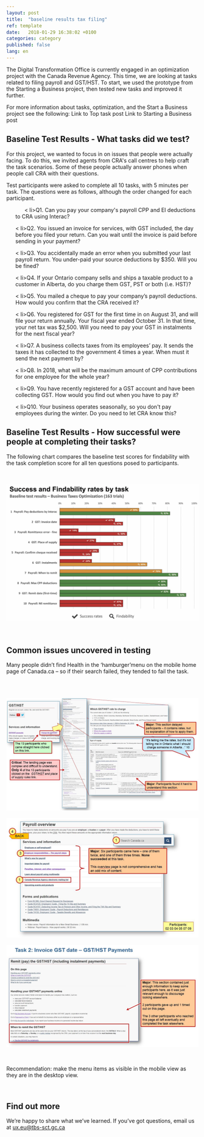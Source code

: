 ```yaml
---
layout: post
title:  "baseline results tax filing"
ref: template
date:   2018-01-29 16:38:02 +0100
categories: category
published: false
lang: en
---
```


The Digital Transformation Office is currently engaged in an optimization project with the Canada Revenue Agency. This time, we are looking at tasks related to filing payroll and GST/HST. To start, we used the prototype from the Starting a Business project, then tested new tasks and improved it further. 

For more information about tasks, optimization, and the Start a Business project see the following:
Link to Top task post
Link to Starting a Business post

## Baseline Test Results - What tasks did we test?

For this project, we wanted to focus in on issues that people were actually facing. To do this, we invited agents from CRA's call centres to help craft the task scenarios. Some of these people actually answer phones when people call CRA with their questions. 

Test participants were asked to complete all 10 tasks, with 5 minutes per task. The questions were as follows, although the order changed for each participant. 
<ul>
      
< li>Q1. 
Can you pay your company's payroll CPP and EI deductions to CRA using Interac?</li>

< li>Q2.
You issued an invoice for services, with GST included, the day before you filed your return. Can you wait until the invoice is paid before sending in your payment?</li>

< li>Q3.
You accidentally made an error when you submitted your last payroll return. You under-paid your source deductions by $350. Will you be fined?</li>

< li>Q4.
If your Ontario company sells and ships a taxable product to a customer in Alberta, do you charge them GST, PST or both (i.e. HST)?</li>

< li>Q5.
You mailed a cheque to pay your company’s payroll deductions. How would you confirm that the CRA received it?</li>

< li>Q6.
You registered for GST for the first time in on August 31, and will file your return annually. Your fiscal year ended October 31. In that time, your net tax was $2,500. Will you need to pay your GST in instalments for the next fiscal year?</li>

< li>Q7. 
A business collects taxes from its employees’ pay. It sends the taxes it has collected to the government 4 times a year. When must it send the next payment by?</li>

< li>Q8.
In 2018, what will be the maximum amount of CPP contributions for one employee for the whole year?</li>

< li>Q9.
You have recently registered for a GST account and have been collecting GST. How would you find out when you have to pay it?</li>

< li>Q10.
Your business operates seasonally, so you don't pay employees during the winter. Do you need to let CRA know this?</li>
</ul>


## Baseline Test Results - How successful were people at completing their tasks?


The following chart compares the baseline test scores for findability with the task completion score for all ten questions posed to participants.


<p><br>
</p>
<div itemprop="text" class="" data="type-text">
      <div class="img-responsive center-block col-md-6">
          <span class=""><img src="../images/TaxFilingbaseline.jpg" alt="Bar-chart-of-Baseline-Performance-Results-comparing-findability-and-task-completion">
 </span>
      </div>
  <p><br>
  </p>
 
 
## Common issues uncovered in testing

Many people didn’t find Health in the ‘hamburger’menu on the mobile home page of Canada.ca – so if their search failed, they tended to fail the task.


<p><br>
</p>

<div itemprop="text" class="" data="type-text">
      <div class="img-responsive left-block col-md-6">
          <span class=""><img src="../images/TF-slide1.JPG" alt="Menu-too-hard-to-find" style="floating:left">
<span>
<br>
<div itemprop="text" class="" data="type-text">
      <div class="img-responsive left-block col-md-6">
          <span class=""><img src="../images/TF-slide2.JPG" alt="Menu-too-hard-to-find" style="floating:left">
<br>
<div itemprop="text" class="" data="type-text">
      <div class="img-responsive left-block col-md-6">
          <span class=""><img src="../images/TF-slide3.JPG" alt="Menu-too-hard-to-find" style="floating:left">

</span>
</div>

<p><br>
 </p>
Recommendation: make the menu items as visible in the mobile view as they are in the desktop view. 
</p><br>
</p>




## Find out more

We’re happy to share what we’ve learned. If you’ve got questions, email us at ux.eu@tbs-sct.gc.ca


